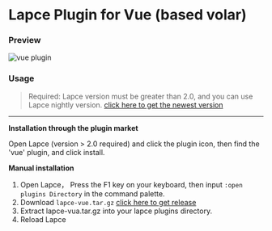 # Lapce Plugin for Vue (based volar)

### Preview

![vue plugin](./image/lps.png "vue Plugin for lapce")

### Usage

> Required: Lapce version must be greater than 2.0, and you can use Lapce nightly version. [click here to get the newest version](https://github.com/lapce/lapce/releases)

****

**Installation through the plugin market**

Open Lapce (version > 2.0 required) and click the plugin icon, then find the 'vue' plugin, and click install.

**Manual installation** 

1. Open Lapce， Press the F1 key on your keyboard, then input `:open plugins Directory` in the command palette.
2. Download `lapce-vue.tar.gz` [click here to get release](https://github.com/xiaoxin-sky/lapce-vue/releases)
3. Extract lapce-vua.tar.gz into your lapce plugins directory.
4. Reload Lapce
